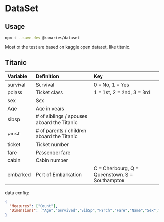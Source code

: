 # DataSet

## Usage
```bash
npm i --save-dev @kanaries/dataset
```

Most of the test are based on kaggle open dataset, like titanic.

## Titanic

| **Variable** | **Definition** | **Key** |
| :--- | :--- | :--- |
| survival | Survival | 0 = No, 1 = Yes |
| pclass | Ticket class | 1 = 1st, 2 = 2nd, 3 = 3rd |
| sex | Sex |  |
| Age | Age in years |  |
| sibsp | # of siblings / spouses aboard the Titanic |  |
| parch | # of parents / children aboard the Titanic |  |
| ticket | Ticket number |  |
| fare | Passenger fare |  |
| cabin | Cabin number |  |
| embarked | Port of Embarkation | C = Cherbourg, Q = Queenstown, S = Southampton |

data config:
```json
{
  "Measures": ["Count"],
  "Dimensions": ["Age","Survived","SibSp","Parch","Fare","Name","Sex","Ticket","Cabin","Embarked","PassengerId","Pclass"]
}
```
